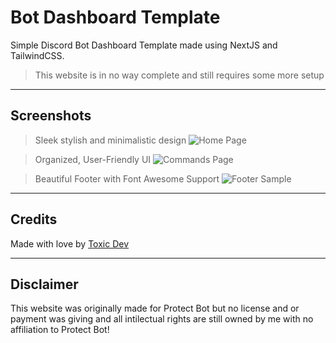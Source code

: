 # Bot Dashboard Template
Simple Discord Bot Dashboard Template made using NextJS and TailwindCSS.

> This website is in no way complete and still requires some more setup

---

## Screenshots
> Sleek stylish and minimalistic design
![Home Page](https://toxic-is-senpai.wtf/b116e8.png)

> Organized, User-Friendly UI
![Commands Page](https://toxic-is-senpai.wtf/9539ef.png)

> Beautiful Footer with Font Awesome Support
![Footer Sample](https://toxic-is-senpai.wtf/51c8d0.png)

---

## Credits
Made with love by [Toxic Dev](https://toxicdev.me)

---

## Disclaimer
This website was originally made for Protect Bot but no license and or payment was giving and all intilectual rights are still owned by me with no affiliation to Protect Bot! 
